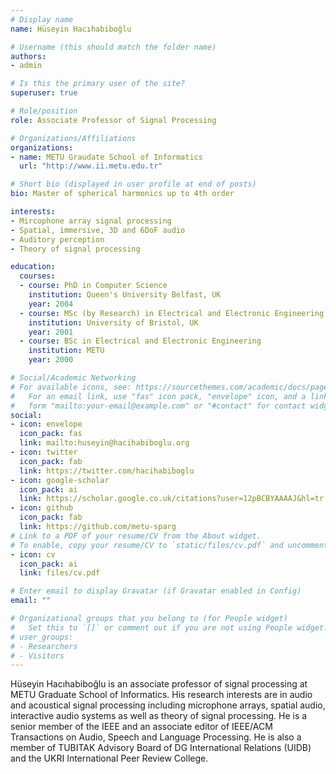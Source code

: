 ```yaml
---
# Display name
name: Hüseyin Hacıhabiboğlu

# Username (this should match the folder name)
authors:
- admin

# Is this the primary user of the site?
superuser: true

# Role/position
role: Associate Professor of Signal Processing

# Organizations/Affiliations
organizations:
- name: METU Graudate School of Informatics
  url: "http://www.ii.metu.edu.tr"

# Short bio (displayed in user profile at end of posts)
bio: Master of spherical harmonics up to 4th order

interests:
- Mircophone array signal processing
- Spatial, immersive, 3D and 6DoF audio
- Auditory perception
- Theory of signal processing

education:
  courses:
  - course: PhD in Computer Science
    institution: Queen's University Belfast, UK
    year: 2004
  - course: MSc (by Research) in Electrical and Electronic Engineering
    institution: University of Bristol, UK
    year: 2001
  - course: BSc in Electrical and Electronic Engineering
    institution: METU
    year: 2000

# Social/Academic Networking
# For available icons, see: https://sourcethemes.com/academic/docs/page-builder/#icons
#   For an email link, use "fas" icon pack, "envelope" icon, and a link in the
#   form "mailto:your-email@example.com" or "#contact" for contact widget.
social:
- icon: envelope
  icon_pack: fas
  link: mailto:huseyin@hacihabiboglu.org
- icon: twitter
  icon_pack: fab
  link: https://twitter.com/hacihabiboglu
- icon: google-scholar
  icon_pack: ai
  link: https://scholar.google.co.uk/citations?user=12pBCBYAAAAJ&hl=tr
- icon: github
  icon_pack: fab
  link: https://github.com/metu-sparg
# Link to a PDF of your resume/CV from the About widget.
# To enable, copy your resume/CV to `static/files/cv.pdf` and uncomment the lines below.
- icon: cv
  icon_pack: ai
  link: files/cv.pdf

# Enter email to display Gravatar (if Gravatar enabled in Config)
email: ""

# Organizational groups that you belong to (for People widget)
#   Set this to `[]` or comment out if you are not using People widget.
# user_groups:
# - Researchers
# - Visitors
---
```


Hüseyin Hacıhabiboğlu is an associate professor of signal processing at METU Graduate School of Informatics. His research interests are in audio and acoustical signal processing including microphone arrays, spatial audio, interactive audio systems as well as theory of signal processing. He is a senior member of the IEEE and an associate editor of IEEE/ACM Transactions on Audio, Speech and Language Processing. He is also a member of TUBITAK Advisory Board of DG International Relations (UIDB) and the UKRI International Peer Review College.
